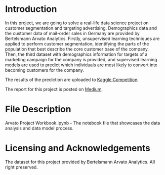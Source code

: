 # Introduction

In this project, we are going to solve a real-life data science project on customer segmentation and targeting advertising. Demographics data and the customer data of mail-order sales in Germany are provided by Bertelsmann Arvato Analytics. Firstly, unsupervised learning techniques are applied to perform customer segmentation, identifying the parts of the population that best describe the core customer base of the company. Then, the third dataset with demographics information for targets of a marketing campaign for the company is provided, and supervised learning models are used to predict which individuals are most likely to convert into becoming customers for the company. 

The results of the prediction are uploaded to [Kaggle Competition](https://www.kaggle.com/c/udacity-arvato-identify-customers).

The report for this project is posted on [Medium](https://medium.com/@yueureka/customer-segmentation-report-for-arvato-financial-services-858134126acd).
 
# File Description 
Arvato Project Workbook.ipynb - The notebook file that showcases the data analysis and data model process.


# Licensing and Acknowledgements
The dataset for this project provided by Bertelsmann Arvato Analytics. All right preserved. 
